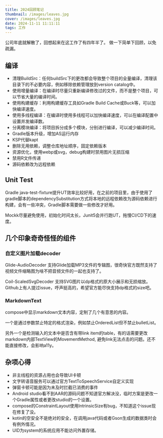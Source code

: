 ```yaml
---
title: 2024回顾笔记
thumbnail: /images/leaves.jpg
cover: /images/leaves.jpg
date: 2024-11-11 11:11:11
tags: 工作
---
```


公司年底就解散了，回想起来在这工作了有四年半了。 做一下简单下回顾，以免疏漏。

## 编译

* 清理BuildSrc：任何buildSrc下的更改都会导致整个项目的全量编译，清理该目录下的不必要内容，例如移除依赖管理放到version catalog中。
* 使用增量编译：在编译时尽量只重新编译修改过的文件，而不是整个项目，可以节省大量的编译时间。
* 使用构建缓存：利用构建缓存工具如Gradle Build Cache或Buck等，可以加快编译速度。
* 使用多线程编译：在编译时使用多线程可以加快编译速度，可以在编译配置中设置并发编译数。
* 分离模块编译：将项目拆分成多个模块，分别进行编译，可以减少编译时间。
* Gradle版本升级，增加AS运行内存
* KSP代替kapt
* 删除无用依赖，调整仓库地址顺序，固定依赖版本
* 资源优化，使用webp或svg，debug构建时禁用图片无损压缩
* 禁用R文件传递
* 源码依赖改为远程依赖

## Unit Test

Gradle java-test-fixture提升UT效率比较好用，在之前的项目里，由于使用了gradle脚本的dependencySubstitution方式将本地的远程依赖改为源码依赖进行构建，会有一些冲突，Gradle脚本需要做一些修改才好用。

Mockk尽量避免使用，初始化时间太长，Junit5会并行跑UT，拖慢CI/CD下的速度。 

## 几个印象奇奇怪怪的组件

### 自定义图片加载decoder

Glide-AudioDecoder 支持Glide加载MP3文件的专辑图，很奇快官方既然支持了视频文件缩略图为啥不把音频文件的一起也支持了。

Coil-ScaledSvgDecoder 支持SVG图片以dp格式的原大小展示和无损缩放。Github上有人提过issue，呼声挺高的，希望官方能尽快支持dp格式的size吧。

### MarkdownText
compose中显示markdown文本内容，定制了几个有意思的内容。

一个是通过参数禁止特定的格式渲染，例如禁止OrderedList但不禁止bulletList。

另外一个是检测输入的文本中是否含有带link item的table，有的话需要更改markdown内部TextView的MovementMethod, 避免link无法点击的问题。还不能直接修改，会影响a11y。


## 杂项心得
* 非主线程的资源占用也会导致UI卡顿
* 文字转语音服务可以通过官方TextToSpeechService自定义实现
* 弹窗卡顿可能是因为未及时拦截已消费的事件
* Android studio看不到AAR的源码问题不知道官方解决没，临时方案是更改一个Gradle属性或者更改studio的一个设置。
* compose的ConstraintLayout使用IntrinsicSize有bug，不知道这个issue现在修复了没。
* kotin的空安全不是绝对的安全，在调用java代码或者Gson生成的数据类时会有例外情况。
* UID为system的系统应用不能访问外置存储。







